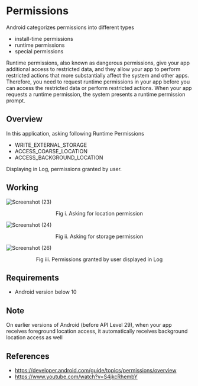 # Permissions
Android categorizes permissions into different types
- install-time permissions
- runtime permissions 
- special permissions </br>

Runtime permissions, also known as dangerous permissions, give your app additional access to restricted data, and they allow your app to
perform restricted actions that more substantially affect the system and other apps. Therefore, you need to request runtime permissions in
your app before you can access the restricted data or perform restricted actions. When your app requests a runtime permission, the system 
presents a runtime permission prompt.

## Overview
In this application, asking following Runtime Permissions
- WRITE_EXTERNAL_STORAGE
- ACCESS_COARSE_LOCATION
- ACCESS_BACKGROUND_LOCATION

Displaying in Log, permissions granted by user.

## Working 
![Screenshot (23)](https://user-images.githubusercontent.com/56642290/168093242-3b2b9c55-f4a0-4944-bcdf-cd3f280edd08.png)
<p align="center"> Fig i. Asking for location permission </p> 

![Screenshot (24)](https://user-images.githubusercontent.com/56642290/168093254-062b49a4-3781-4318-82cd-3e2656c5dd0a.png)
<p align="center"> Fig ii. Asking for storage permission </p>

![Screenshot (26)](https://user-images.githubusercontent.com/56642290/168093260-e4315f76-463e-45ff-aef6-c6adf60a5022.png)
<p align="center"> Fig iii. Permissions granted by user displayed in Log </p>

## Requirements
- Android version below 10

## Note
On earlier versions of Android (before API Level 29), when your app receives foreground location access,
it automatically receives background location access as well

## References
- https://developer.android.com/guide/topics/permissions/overview
- https://www.youtube.com/watch?v=S4jkcRhembY

